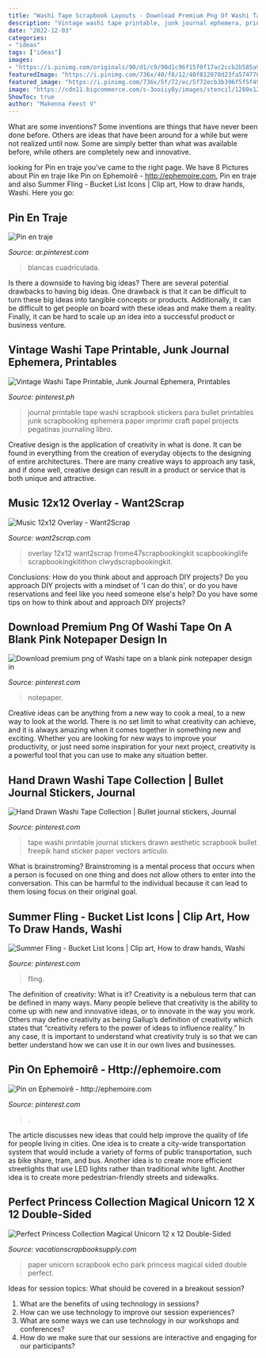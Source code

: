 ```yaml
---
title: "Washi Tape Scrapbook Layouts - Download Premium Png Of Washi Tape On A Blank Pink Notepaper Design In"
description: "Vintage washi tape printable, junk journal ephemera, printables"
date: "2022-12-03"
categories:
- "ideas"
tags: ["ideas"]
images:
- "https://i.pinimg.com/originals/90/d1/c9/90d1c96f15f0f17ac2ccb2b585a9f311.jpg"
featuredImage: "https://i.pinimg.com/736x/40/f8/12/40f812070d23fa574770f3875e92bc4f.jpg"
featured_image: "https://i.pinimg.com/736x/5f/72/ec/5f72ecb3b396f5f5f49e92a955bb12b6.jpg"
image: "https://cdn11.bigcommerce.com/s-3ooiiy8y/images/stencil/1280x1280/products/14632/25477/PP130009_Magical_Unicorn_8A__59710.1494976495.jpg?c=2"
ShowToc: true
author: "Makenna Feest V"
---
```



What are some inventions?
Some inventions are things that have never been done before. Others are ideas that have been around for a while but were not realized until now. Some are simply better than what was available before, while others are completely new and innovative.

	

		
looking for Pin en traje you've came to the right page. We have 8 Pictures about Pin en traje like Pin on Ephemoirê - http://ephemoire.com, Pin en traje and also Summer Fling - Bucket List Icons | Clip art, How to draw hands, Washi. Here you go:
		
    
## Pin En Traje

<img loading=lazy src="https://i.pinimg.com/originals/90/d1/c9/90d1c96f15f0f17ac2ccb2b585a9f311.jpg" onerror="this.onerror=null;this.src='https://tse1.mm.bing.net/th?id=OIP.YD0drqC3Yo8Llg2Bt1Xf_QHaMo&amp;pid=15.1';" alt="Pin en traje">

_Source: ar.pinterest.com_

>blancas cuadriculada. 

	

Is there a downside to having big ideas?
There are several potential drawbacks to having big ideas. One drawback is that it can be difficult to turn these big ideas into tangible concepts or products. Additionally, it can be difficult to get people on board with these ideas and make them a reality. Finally, it can be hard to scale up an idea into a successful product or business venture.

    
## Vintage Washi Tape Printable, Junk Journal Ephemera, Printables

<img loading=lazy src="https://i.pinimg.com/736x/5f/72/ec/5f72ecb3b396f5f5f49e92a955bb12b6.jpg" onerror="this.onerror=null;this.src='https://tse1.mm.bing.net/th?id=OIP.mIjTcCGwI8CA4jF5b62v8wHaJl&amp;pid=15.1';" alt="Vintage Washi Tape Printable, Junk Journal Ephemera, Printables">

_Source: pinterest.ph_

>journal printable tape washi scrapbook stickers para bullet printables junk scrapbooking ephemera paper imprimir craft papel projects pegatinas journaling libro. 

	

Creative design is the application of creativity in what is done. It can be found in everything from the creation of everyday objects to the designing of entire architectures. There are many creative ways to approach any task, and if done well, creative design can result in a product or service that is both unique and attractive.

    
## Music 12x12 Overlay - Want2Scrap

<img loading=lazy src="https://cdn3.bigcommerce.com/s-7fcgcq/products/4836/images/1689/OL-158MusicOverlay12x12__31322.1444427272.1280.1280.jpg?c=2" onerror="this.onerror=null;this.src='https://tse4.mm.bing.net/th?id=OIP.oCtR_c2RcwLOTzxGS02TewHaHa&amp;pid=15.1';" alt="Music 12x12 Overlay - Want2Scrap">

_Source: want2scrap.com_

>overlay 12x12 want2scrap frome47scrapbookingkit scapbookinglife scrapbookingkitithon clwydscrapbookingkit. 

	

Conclusions: How do you think about and approach DIY projects?
Do you approach DIY projects with a mindset of 'I can do this', or do you have reservations and feel like you need someone else's help? Do you have some tips on how to think about and approach DIY projects?

    
## Download Premium Png Of Washi Tape On A Blank Pink Notepaper Design In

<img loading=lazy src="https://i.pinimg.com/736x/03/2e/5d/032e5d354158677cd6606d51cb9c4f7d.jpg" onerror="this.onerror=null;this.src='https://tse2.mm.bing.net/th?id=OIP.MPkS8kJ-Ya4NaDxcJcbcHgHaHa&amp;pid=15.1';" alt="Download premium png of Washi tape on a blank pink notepaper design in">

_Source: pinterest.com_

>notepaper. 

	

Creative ideas can be anything from a new way to cook a meal, to a new way to look at the world. There is no set limit to what creativity can achieve, and it is always amazing when it comes together in something new and exciting. Whether you are looking for new ways to improve your productivity, or just need some inspiration for your next project, creativity is a powerful tool that you can use to make any situation better.

    
## Hand Drawn Washi Tape Collection | Bullet Journal Stickers, Journal

<img loading=lazy src="https://i.pinimg.com/736x/40/f8/12/40f812070d23fa574770f3875e92bc4f.jpg" onerror="this.onerror=null;this.src='https://tse1.mm.bing.net/th?id=OIP.J1e7OzNF9GkCYhlL8nSlJQHaHa&amp;pid=15.1';" alt="Hand Drawn Washi Tape Collection | Bullet journal stickers, Journal">

_Source: pinterest.com_

>tape washi printable journal stickers drawn aesthetic scrapbook bullet freepik hand sticker paper vectors artículo. 

	

What is brainstroming? Brainstroming is a mental process that occurs when a person is focused on one thing and does not allow others to enter into the conversation. This can be harmful to the individual because it can lead to them losing focus on their original goal.

    
## Summer Fling - Bucket List Icons | Clip Art, How To Draw Hands, Washi

<img loading=lazy src="https://i.pinimg.com/736x/9c/d0/a7/9cd0a78dad31d1dada81ea5c740d6662.jpg" onerror="this.onerror=null;this.src='https://tse4.mm.bing.net/th?id=OIP.0XaQxinFzldLUFhX_bbx5QHaQD&amp;pid=15.1';" alt="Summer Fling - Bucket List Icons | Clip art, How to draw hands, Washi">

_Source: pinterest.com_

>fling. 

	

The definition of creativity: What is it?
Creativity is a nebulous term that can be defined in many ways. Many people believe that creativity is the ability to come up with new and innovative ideas, or to innovate in the way you work. Others may define creativity as being Gallup’s definition of creativity which states that “creativity refers to the power of ideas to influence reality.” In any case, it is important to understand what creativity truly is so that we can better understand how we can use it in our own lives and businesses.

    
## Pin On Ephemoirê - Http://ephemoire.com

<img loading=lazy src="https://i.pinimg.com/originals/8e/71/30/8e7130cb97300f4160ce13e9ec36ab08.jpg" onerror="this.onerror=null;this.src='https://tse3.mm.bing.net/th?id=OIP.RhvOrqofJzSKTw3HCWNPqQHaHa&amp;pid=15.1';" alt="Pin on Ephemoirê - http://ephemoire.com">

_Source: pinterest.com_

>. 

	

The article discusses new ideas that could help improve the quality of life for people living in cities. One idea is to create a city-wide transportation system that would include a variety of forms of public transportation, such as bike share, tram, and bus. Another idea is to create more efficient streetlights that use LED lights rather than traditional white light. Another idea is to create more pedestrian-friendly streets and sidewalks.

    
## Perfect Princess Collection Magical Unicorn 12 X 12 Double-Sided

<img loading=lazy src="https://cdn11.bigcommerce.com/s-3ooiiy8y/images/stencil/1280x1280/products/14632/25477/PP130009_Magical_Unicorn_8A__59710.1494976495.jpg?c=2" onerror="this.onerror=null;this.src='https://tse1.mm.bing.net/th?id=OIP.LFo52p_u7L3aX7s5c1K5yQHaHa&amp;pid=15.1';" alt="Perfect Princess Collection Magical Unicorn 12 x 12 Double-Sided">

_Source: vacationscrapbooksupply.com_

>paper unicorn scrapbook echo park princess magical sided double perfect. 

	

Ideas for session topics: What should be covered in a breakout session?
1. What are the benefits of using technology in sessions? 
2. How can we use technology to improve our session experiences? 
3. What are some ways we can use technology in our workshops and conferences? 
4. How do we make sure that our sessions are interactive and engaging for our participants?

